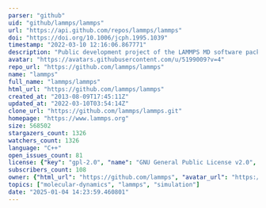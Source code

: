 ```yaml
---
parser: "github"
uid: "github/lammps/lammps"
url: "https://api.github.com/repos/lammps/lammps"
doi: "https://doi.org/10.1006/jcph.1995.1039"
timestamp: "2022-03-10 12:16:06.867771"
description: "Public development project of the LAMMPS MD software package  "
avatar: "https://avatars.githubusercontent.com/u/5199009?v=4"
repo_url: "https://github.com/lammps/lammps"
name: "lammps"
full_name: "lammps/lammps"
html_url: "https://github.com/lammps/lammps"
created_at: "2013-08-09T17:45:11Z"
updated_at: "2022-03-10T03:54:14Z"
clone_url: "https://github.com/lammps/lammps.git"
homepage: "https://www.lammps.org"
size: 568502
stargazers_count: 1326
watchers_count: 1326
language: "C++"
open_issues_count: 81
license: {"key": "gpl-2.0", "name": "GNU General Public License v2.0", "spdx_id": "GPL-2.0", "url": "https://api.github.com/licenses/gpl-2.0", "node_id": "MDc6TGljZW5zZTg="}
subscribers_count: 108
owner: {"html_url": "https://github.com/lammps", "avatar_url": "https://avatars.githubusercontent.com/u/5199009?v=4", "login": "lammps", "type": "Organization"}
topics: ["molecular-dynamics", "lammps", "simulation"]
date: "2025-01-04 14:23:59.460801"
---
```

